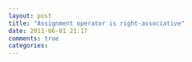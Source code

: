 ```yaml
---
layout: post
title: "Assignment operator is right-associative"
date: 2011-06-01 21:17
comments: true
categories: 
---
```

